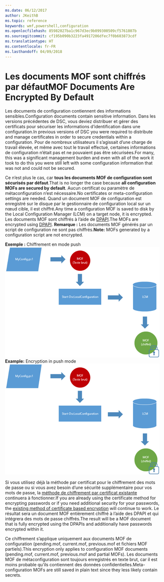 ```yaml
---
ms.date: 06/12/2017
author: JKeithB
ms.topic: reference
keywords: wmf,powershell,configuration
ms.openlocfilehash: 85982027ba1c967d3ec9b099300509cf5761807b
ms.sourcegitcommit: cf195b090b3223fa4917206dfec7f0b603873cdf
ms.translationtype: HT
ms.contentlocale: fr-FR
ms.lasthandoff: 04/09/2018
---
```

# <a name="mof-documents-are-encrypted-by-default"></a><span data-ttu-id="5a441-102">Les documents MOF sont chiffrés par défaut</span><span class="sxs-lookup"><span data-stu-id="5a441-102">MOF Documents Are Encrypted By Default</span></span>

<span data-ttu-id="5a441-103">Les documents de configuration contiennent des informations sensibles.</span><span class="sxs-lookup"><span data-stu-id="5a441-103">Configuration documents contain sensitive information.</span></span> <span data-ttu-id="5a441-104">Dans les versions précédentes de DSC, vous deviez distribuer et gérer des certificats pour sécuriser les informations d’identification dans une configuration.</span><span class="sxs-lookup"><span data-stu-id="5a441-104">In previous versions of DSC you were required to distribute and manage certificates in order to secure credentials within a configuration.</span></span> <span data-ttu-id="5a441-105">Pour de nombreux utilisateurs il s’agissait d’une charge de travail élevée, et même avec tout le travail effectué, certaines informations de configuration n’était pas et ne pouvaient pas être sécurisées.</span><span class="sxs-lookup"><span data-stu-id="5a441-105">For many, this was a significant management burden and even with all of the work it took to do this you were still left with some configuration information that was not and could not be secured.</span></span>

<span data-ttu-id="5a441-106">Ce n’est plus le cas, car **tous les documents MOF de configuration sont sécurisés par défaut**.</span><span class="sxs-lookup"><span data-stu-id="5a441-106">That is no longer the case because **all configuration MOFs are secured by default**.</span></span> <span data-ttu-id="5a441-107">Aucun certificat ou paramètre de métaconfiguration n’est nécessaire.</span><span class="sxs-lookup"><span data-stu-id="5a441-107">No certificates or meta-configuration settings are needed.</span></span> <span data-ttu-id="5a441-108">Quand un document MOF de configuration est enregistré sur le disque par le gestionnaire de configuration local sur un nœud cible, il est chiffré.</span><span class="sxs-lookup"><span data-stu-id="5a441-108">Any time a configuration MOF is saved to disk by the Local Configuration Manager (LCM) on a target node, it is encrypted.</span></span> <span data-ttu-id="5a441-109">Les documents MOF sont chiffrés à l’aide de [DPAPI](https://msdn.microsoft.com/library/ms995355.aspx).</span><span class="sxs-lookup"><span data-stu-id="5a441-109">The MOFs are encrypted using [DPAPI](https://msdn.microsoft.com/library/ms995355.aspx).</span></span> <span data-ttu-id="5a441-110">**Remarque :** Les documents MOF générés par un script de configuration ne sont pas chiffrés.</span><span class="sxs-lookup"><span data-stu-id="5a441-110">**Note:** MOFs generated by a configuration script are not encrypted.</span></span>

<span data-ttu-id="5a441-111">**Exemple :** Chiffrement en mode push ![Chiffrement de document MOF](../images/MOF_Encryption.jpg)</span><span class="sxs-lookup"><span data-stu-id="5a441-111">**Example:** Encryption in push mode ![MOF Encryption](../images/MOF_Encryption.jpg)</span></span>

<span data-ttu-id="5a441-112">Si vous utilisez déjà la méthode par certificat pour le chiffrement des mots de passe ou si vous avez besoin d’une sécurité supplémentaire pour vos mots de passe, la [méthode de chiffrement par certificat existante](https://msdn.microsoft.com/powershell/dsc/securemof) continuera à fonctionner.</span><span class="sxs-lookup"><span data-stu-id="5a441-112">If you are already using the certificate method for encrypting passwords or if you need additional security for your passwords, the [existing method of certificate based encryption](https://msdn.microsoft.com/powershell/dsc/securemof) will continue to work.</span></span> <span data-ttu-id="5a441-113">Le résultat sera un document MOF entièrement chiffré à l’aide des DPAPI et qui intégrera des mots de passe chiffrés.</span><span class="sxs-lookup"><span data-stu-id="5a441-113">The result will be a MOF document that is fully encrypted using the DPAPIs and additionally have passwords encrypted within it.</span></span>

<span data-ttu-id="5a441-114">Ce chiffrement s’applique uniquement aux documents MOF de configuration (pending.mof, current.mof, previous.mof et fichiers MOF partiels).</span><span class="sxs-lookup"><span data-stu-id="5a441-114">This encryption only applies to configuration MOF documents (pending.mof, current.mof, previous.mof and partial MOFs).</span></span> <span data-ttu-id="5a441-115">Les documents MOF de métaconfiguration sont toujours enregistrés en texte brut, car il est moins probable qu’ils contiennent des données confidentielles.</span><span class="sxs-lookup"><span data-stu-id="5a441-115">Meta-configuration MOFs are still saved in plain text since they less likely contain secrets.</span></span>